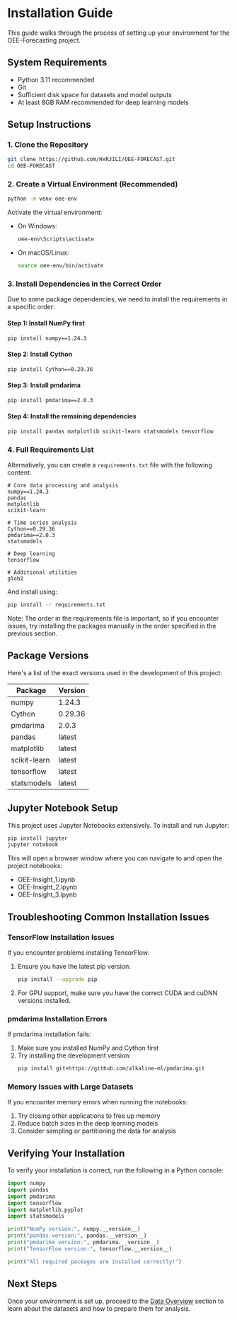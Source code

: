 # Installation Guide

This guide walks through the process of setting up your environment for the OEE-Forecasting project.

## System Requirements

- Python 3.11 recommended
- Git
- Sufficient disk space for datasets and model outputs
- At least 8GB RAM recommended for deep learning models

## Setup Instructions

### 1. Clone the Repository

```bash
git clone https://github.com/HxRJILI/OEE-FORECAST.git
cd OEE-FORECAST
```

### 2. Create a Virtual Environment (Recommended)

```bash
python -m venv oee-env
```

Activate the virtual environment:

- On Windows:
  ```bash
  oee-env\Scripts\activate
  ```

- On macOS/Linux:
  ```bash
  source oee-env/bin/activate
  ```

### 3. Install Dependencies in the Correct Order

Due to some package dependencies, we need to install the requirements in a specific order:

#### Step 1: Install NumPy first
```bash
pip install numpy==1.24.3
```

#### Step 2: Install Cython
```bash
pip install Cython==0.29.36
```

#### Step 3: Install pmdarima
```bash
pip install pmdarima==2.0.3
```

#### Step 4: Install the remaining dependencies
```bash
pip install pandas matplotlib scikit-learn statsmodels tensorflow
```

### 4. Full Requirements List

Alternatively, you can create a `requirements.txt` file with the following content:

```
# Core data processing and analysis
numpy==1.24.3
pandas
matplotlib
scikit-learn

# Time series analysis
Cython==0.29.36
pmdarima==2.0.3
statsmodels

# Deep learning
tensorflow

# Additional utilities
glob2
```

And install using:
```bash
pip install -r requirements.txt
```

Note: The order in the requirements file is important, so if you encounter issues, try installing the packages manually in the order specified in the previous section.

## Package Versions

Here's a list of the exact versions used in the development of this project:

| Package        | Version |
|----------------|---------|
| numpy          | 1.24.3  |
| Cython         | 0.29.36 |
| pmdarima       | 2.0.3   |
| pandas         | latest  |
| matplotlib     | latest  |
| scikit-learn   | latest  |
| tensorflow     | latest  |
| statsmodels    | latest  |


## Jupyter Notebook Setup

This project uses Jupyter Notebooks extensively. To install and run Jupyter:

```bash
pip install jupyter
jupyter notebook
```

This will open a browser window where you can navigate to and open the project notebooks:
- OEE-Insight_1.ipynb
- OEE-Insight_2.ipynb
- OEE-Insight_3.ipynb

## Troubleshooting Common Installation Issues

### TensorFlow Installation Issues

If you encounter problems installing TensorFlow:

1. Ensure you have the latest pip version:
   ```bash
   pip install --upgrade pip
   ```

2. For GPU support, make sure you have the correct CUDA and cuDNN versions installed.

### pmdarima Installation Errors

If pmdarima installation fails:

1. Make sure you installed NumPy and Cython first
2. Try installing the development version:
   ```bash
   pip install git+https://github.com/alkaline-ml/pmdarima.git
   ```

### Memory Issues with Large Datasets

If you encounter memory errors when running the notebooks:

1. Try closing other applications to free up memory
2. Reduce batch sizes in the deep learning models
3. Consider sampling or partitioning the data for analysis

## Verifying Your Installation

To verify your installation is correct, run the following in a Python console:

```python
import numpy
import pandas
import pmdarima
import tensorflow
import matplotlib.pyplot
import statsmodels

print("NumPy version:", numpy.__version__)
print("pandas version:", pandas.__version__)
print("pmdarima version:", pmdarima.__version__)
print("TensorFlow version:", tensorflow.__version__)

print("All required packages are installed correctly!")
```

## Next Steps

Once your environment is set up, proceed to the [Data Overview](data_overview.html) section to learn about the datasets and how to prepare them for analysis.
